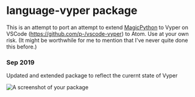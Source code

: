# language-vyper package

This is an attempt to port an attempt to extend [MagicPython](https://github.com/MagicStack/MagicPython/blob/master/grammars/MagicPython.tmLanguage) to Vyper on VSCode (https://github.com/p-/vscode-vyper) to Atom. Use at your own risk. (It might be worthwhile for me to mention that I've never quite done this before.)

### Sep 2019
Updated and extended package to reflect the curernt state of Vyper

![A screenshot of your package](https://f.cloud.github.com/assets/69169/2290250/c35d867a-a017-11e3-86be-cd7c5bf3ff9b.gif)
